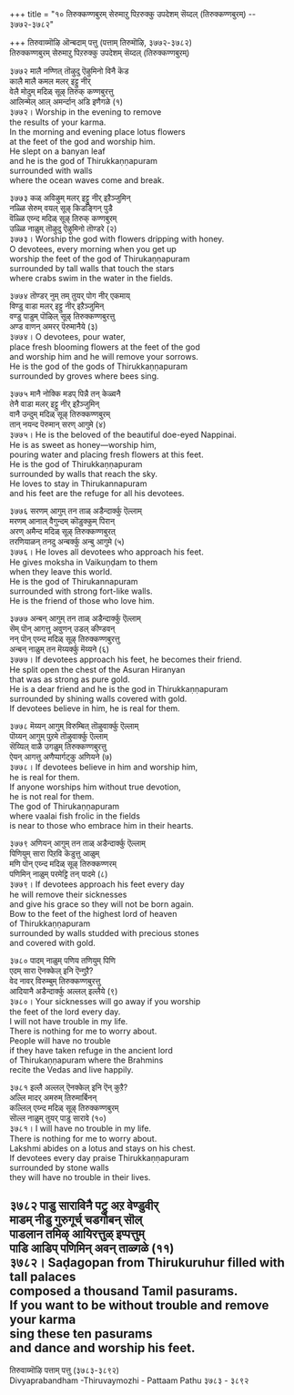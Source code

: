 +++
title = "१० तिरुक्कण्णबुरम् सेरुमाऱु पिऱरुक्कु उपदेशम् सॆय्दल् (तिरुक्कण्णबुरम्) -- ३७७२-३७८२"

+++
तिरुवाय्मॊऴि ऒन्बदाम् पत्तु (पत्ताम् तिरुमॊऴि, ३७७२-३७८२)  
तिरुक्कण्णबुरम् सेरुमाऱु पिऱरुक्कु उपदेशम् सॆय्दल् (तिरुक्कण्णबुरम्)  

३७७२ मालै नण्णित् तॊऴुदु ऎऴुमिनो विनै कॆड  
कालै मालै कमल मलर् इट्टु नीर्  
वेलै मोदुम् मदिळ् सूऴ् तिरुक् कण्णबुरत्तु  
आलिन्मेल् आल् अमर्न्दान् अडि इणैगळे (१)  
३७७२। Worship in the evening to remove  
the results of your karma.  
In the morning and evening place lotus flowers  
at the feet of the god and worship him.  
He slept on a banyan leaf  
and he is the god of Thirukkaṇṇapuram  
surrounded with walls  
where the ocean waves come and break.  


३७७३ कळ् अविऴुम् मलर् इट्टु नीर् इऱैञ्जुमिन्  
नळ्ळि सेरुम् वयल् सूऴ् किडङ्गिन् पुडै  
वॆळ्ळि एय्न्द मदिळ् सूऴ् तिरुक् कण्णबुरम्  
उळ्ळि नाळुम् तॊऴुदु ऎऴुमिनो तॊण्डरे (२)  
३७७३। Worship the god with flowers dripping with honey.  
O devotees, every morning when you get up  
worship the feet of the god of Thirukaṇṇapuram  
surrounded by tall walls that touch the stars  
where crabs swim in the water in the fields.  

३७७४ तॊण्डर् नुम् तम् तुयर् पोग नीर् एकमाय्  
विण्डु वाडा मलर् इट्टु नीर् इऱैञ्जुमिन्  
वण्डु पाडुम् पॊऴिल् सूऴ् तिरुक्कण्णबुरत्तु  
अण्ड वाणन् अमरर् पॆरुमानैये (३)  
३७७४। O devotees, pour water,  
place fresh blooming flowers at the feet of the god  
and worship him and he will remove your sorrows.  
He is the god of the gods of Thirukkaṇṇapuram  
surrounded by groves where bees sing.  

३७७५ मानै नोक्कि मडप् पिन्नै तन् केळ्वनै  
तेनै वाडा मलर् इट्टु नीर् इऱैञ्जुमिन्  
वानै उन्दुम् मदिळ् सूऴ् तिरुक्कण्णबुरम्  
तान् नयन्द पॆरुमान् सरण् आगुमे (४)  
३७७५। He is the beloved of the beautiful doe-eyed Nappinai.  
He is as sweet as honey—worship him,  
pouring water and placing fresh flowers at this feet.  
He is the god of Thirukkaṇṇapuram  
surrounded by walls that reach the sky.  
He loves to stay in Thirukannapuram  
and his feet are the refuge for all his devotees.  

३७७६ सरणम् आगुम् तन ताळ् अडैन्दार्क्कु ऎल्लाम्  
मरणम् आनाल् वैगुन्दम् कॊडुक्कुम् पिरान्  
अरण् अमैन्द मदिळ् सूऴ् तिरुक्कण्णबुरत्  
तरणियाळन् तनदु अन्बर्क्कु अन्बु आगुमे (५)  
३७७६। He loves all devotees who approach his feet.  
He gives moksha in Vaikuṇḍam to them  
when they leave this world.  
He is the god of Thirukannapuram  
surrounded with strong fort-like walls.  
He is the friend of those who love him.  

३७७७ अन्बन् आगुम् तन ताळ् अडैन्दार्क्कु ऎल्लाम्  
सॆम् पॊन् आगत्तु अवुणन् उडल् कीण्डवन्  
नन् पॊन् एय्न्द मदिळ् सूऴ् तिरुक्कण्णबुरत्तु  
अन्बन् नाळुम् तन मॆय्यर्क्कु मॆय्यने (६)  
३७७७। If devotees approach his feet, he becomes their friend.  
He split open the chest of the Asuran Hiranyan  
that was as strong as pure gold.  
He is a dear friend and he is the god in Thirukkaṇṇapuram  
surrounded by shining walls covered with gold.  
If devotees believe in him, he is real for them.  

३७७८ मॆय्यन् आगुम् विरुम्बित् तॊऴुवार्क्कु ऎल्लाम्  
पॊय्यन् आगुम् पुऱमे तॊऴुवार्क्कु ऎल्लाम्  
सॆय्यिल् वाळै उगळुम् तिरुक्कण्णबुरत्तु  
ऐयन् आगत्तु अणैप्पार्गट्कु अणियने (७)  
३७७८। If devotees believe in him and worship him,  
he is real for them.  
If anyone worships him without true devotion,  
he is not real for them.  
The god of Thirukaṇṇapuram  
where vaalai fish frolic in the fields  
is near to those who embrace him in their hearts.  

३७७९ अणियन् आगुम् तन ताळ् अडैन्दार्क्कु ऎल्लाम्  
पिणियुम् सारा पिऱवि कॆडुत्तु आळुम्  
मणि पॊन् एय्न्द मदिळ् सूऴ् तिरुक्कण्णरम्  
पणिमिन् नाळुम् परमेट्टि तन् पादमे (८)  
३७७९। If devotees approach his feet every day  
he will remove their sicknesses  
and give his grace so they will not be born again.  
Bow to the feet of the highest lord of heaven  
of Thirukkaṇṇapuram  
surrounded by walls studded with precious stones  
and covered with gold.  

३७८० पादम् नाळुम् पणिय तणियुम् पिणि  
एदम् सारा ऎनक्केल् इनि ऎन्गुऱै?  
वेद नावर् विरुम्बुम् तिरुक्कण्णबुरत्तु  
आदियानै अडैन्दार्क्कु अल्लल् इल्लैये (९)  
३७८०। Your sicknesses will go away if you worship  
the feet of the lord every day.  
I will not have trouble in my life.  
There is nothing for me to worry about.  
People will have no trouble  
if they have taken refuge in the ancient lord  
of Thirukaṇṇapuram where the Brahmins  
recite the Vedas and live happily.  

३७८१ इल्लै अल्लल् ऎनक्केल् इनि ऎन् कुऱै?  
अल्लि मादर् अमरुम् तिरुमार्बिनन्  
कल्लिल् एय्न्द मदिळ् सूऴ् तिरुक्कण्णबुरम्  
सॊल्ल नाळुम् तुयर् पाडु सारावे (१०)  
३७८१। I will have no trouble in my life.  
There is nothing for me to worry about.  
Lakshmi abides on a lotus and stays on his chest.  
If devotees every day praise Thirukkaṇṇapuram  
surrounded by stone walls  
they will have no trouble in their lives.  

३७८२ पाडु साराविनै पट्रु अऱ वेण्डुवीर्  
माडम् नीडु गुरुगूर्च् चडगोबन् सॊल्  
पाडलान तमिऴ् आयिरत्तुळ् इप्पत्तुम्  
पाडि आडिप् पणिमिन् अवन् ताळ्गळे (११)  
३७८२। Saḍagopan from Thirukuruhur filled with tall palaces  
composed a thousand Tamil pasurams.  
If you want to be without trouble and remove your karma  
sing these ten pasurams  
and dance and worship his feet.  
-------------  
तिरुवाय्मॊऴि पत्ताम् पत्तु (३७८३-३८९२)  
Divyaprabandham -Thiruvaymozhi - Pattaam Pathu ३७८३ - ३८९२  
